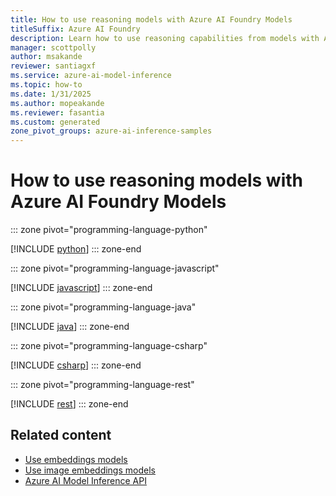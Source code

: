 ```yaml
---
title: How to use reasoning models with Azure AI Foundry Models
titleSuffix: Azure AI Foundry
description: Learn how to use reasoning capabilities from models with Azure AI Foundry Models
manager: scottpolly
author: msakande
reviewer: santiagxf
ms.service: azure-ai-model-inference
ms.topic: how-to
ms.date: 1/31/2025
ms.author: mopeakande
ms.reviewer: fasantia
ms.custom: generated
zone_pivot_groups: azure-ai-inference-samples
---
```


# How to use reasoning models with Azure AI Foundry Models


::: zone pivot="programming-language-python"

[!INCLUDE [python](../includes/use-chat-reasoning/python.md)]
::: zone-end


::: zone pivot="programming-language-javascript"

[!INCLUDE [javascript](../includes/use-chat-reasoning/javascript.md)]
::: zone-end


::: zone pivot="programming-language-java"

[!INCLUDE [java](../includes/use-chat-reasoning/java.md)]
::: zone-end


::: zone pivot="programming-language-csharp"

[!INCLUDE [csharp](../includes/use-chat-reasoning/csharp.md)]
::: zone-end


::: zone pivot="programming-language-rest"

[!INCLUDE [rest](../includes/use-chat-reasoning/rest.md)]
::: zone-end

## Related content

* [Use embeddings models](use-embeddings.md)
* [Use image embeddings models](use-image-embeddings.md)
* [Azure AI Model Inference API](.././reference/reference-model-inference-api.md)

